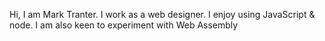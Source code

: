 Hi, I am Mark Tranter.
I work as a web designer.
I enjoy using JavaScript & node.
I am also keen to experiment with Web Assembly
